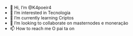 - 👋 Hi, I’m @K4poeir4
- 👀 I’m interested in Tecnologia
- 🌱 I’m currently learning Criptos
- 💞️ I’m looking to collaborate on masternodes e moneração
- 📫 How to reach me O pai ta on

<!---
K4poeir4/K4poeir4 is a ✨ special ✨ repository because its `README.md` (this file) appears on your GitHub profile.
You can click the Preview link to take a look at your changes.
--->
